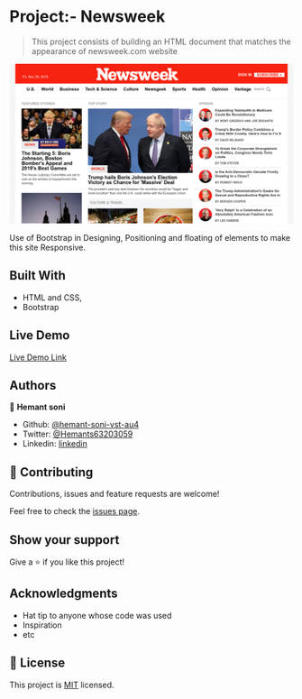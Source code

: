 # Project:- Newsweek

> This project consists of building an HTML document that matches the appearance of newsweek.com website

![screenshot](./assets/images/Screenshot.png)

Use of Bootstrap in Designing, Positioning and floating of elements to make this site Responsive.

## Built With

- HTML and CSS,
- Bootstrap

## Live Demo

[Live Demo Link](https://rawcdn.githack.com/hemant-soni-vst-au4/Newsweek/eb5b3ae7311120e1c6f3560b311d6cf64dd92722/index.html)


## Authors

👤 **Hemant soni**

- Github: [@hemant-soni-vst-au4](https://github.com/hemant-soni-vst-au4)
- Twitter: [@Hemants63203059](https://twitter.com/Hemants63203059)
- Linkedin: [linkedin](https://www.linkedin.com/in/hemant-soni-97427b193/)


## 🤝 Contributing

Contributions, issues and feature requests are welcome!

Feel free to check the [issues page]().

## Show your support

Give a ⭐️ if you like this project!

## Acknowledgments

- Hat tip to anyone whose code was used
- Inspiration
- etc

## 📝 License

This project is [MIT](lic.url) licensed.
